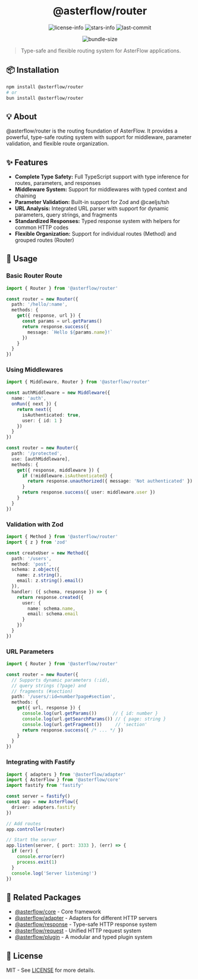 <div align="center">

# @asterflow/router

![license-info](https://img.shields.io/github/license/AsterFlow/AsterFlow?style=for-the-badge&colorA=302D41&colorB=f9e2af&logoColor=f9e2af)
![stars-info](https://img.shields.io/github/stars/AsterFlow/AsterFlow?colorA=302D41&colorB=f9e2af&style=for-the-badge)
![last-commit](https://img.shields.io/github/last-commit/AsterFlow/AsterFlow?path=packages%2Frequest&style=for-the-badge&colorA=302D41&colorB=b4befe)

![bundle-size](https://img.shields.io/bundlejs/size/@asterflow/request?style=for-the-badge&colorA=302D41&colorB=3ac97b)

</div>

> Type-safe and flexible routing system for AsterFlow applications.

## 📦 Installation

```bash
npm install @asterflow/router
# or
bun install @asterflow/router
```

## 💡 About

@asterflow/router is the routing foundation of AsterFlow. It provides a powerful, type-safe routing system with support for middleware, parameter validation, and flexible route organization.

## ✨ Features

- **Complete Type Safety:** Full TypeScript support with type inference for routes, parameters, and responses
- **Middleware System:** Support for middlewares with typed context and chaining
- **Parameter Validation:** Built-in support for Zod and @caeljs/tsh
- **URL Analysis:** Integrated URL parser with support for dynamic parameters, query strings, and fragments
- **Standardized Responses:** Typed response system with helpers for common HTTP codes
- **Flexible Organization:** Support for individual routes (Method) and grouped routes (Router)

## 🚀 Usage

### Basic Router Route

```typescript
import { Router } from '@asterflow/router'

const router = new Router({
  path: '/hello/:name',
  methods: {
    get({ response, url }) {
      const params = url.getParams()
      return response.success({ 
        message: `Hello ${params.name}!` 
      })
    }
  }
})
```

### Using Middlewares

```typescript
import { Middleware, Router } from '@asterflow/router'

const authMiddleware = new Middleware({
  name: 'auth',
  onRun({ next }) {
    return next({
      isAuthenticated: true,
      user: { id: 1 }
    })
  }
})

const router = new Router({
  path: '/protected',
  use: [authMiddleware],
  methods: {
    get({ response, middleware }) {
      if (!middleware.isAuthenticated) {
        return response.unauthorized({ message: 'Not authenticated' })
      }
      return response.success({ user: middleware.user })
    }
  }
})
```

### Validation with Zod

```typescript
import { Method } from '@asterflow/router'
import { z } from 'zod'

const createUser = new Method({
  path: '/users',
  method: 'post',
  schema: z.object({
    name: z.string(),
    email: z.string().email()
  }),
  handler: ({ schema, response }) => {
    return response.created({
      user: {
        name: schema.name,
        email: schema.email
      }
    })
  }
})
```

### URL Parameters

```typescript
import { Router } from '@asterflow/router'

const router = new Router({
  // Supports dynamic parameters (:id), 
  // query strings (?page) and 
  // fragments (#section)
  path: '/users/:id=number?page#section',
  methods: {
    get({ url, response }) {
      console.log(url.getParams())      // { id: number }
      console.log(url.getSearchParams()) // { page: string }
      console.log(url.getFragment())     // 'section'
      return response.success({ /* ... */ })
    }
  }
})
```

### Integrating with Fastify

```typescript
import { adapters } from '@asterflow/adapter'
import { AsterFlow } from '@asterflow/core'
import fastify from 'fastify'

const server = fastify()
const app = new AsterFlow({ 
  driver: adapters.fastify 
})

// Add routes
app.controller(router)

// Start the server
app.listen(server, { port: 3333 }, (err) => {
  if (err) {
    console.error(err)
    process.exit(1)
  }
  console.log('Server listening!')
})
```

## 🔗 Related Packages

- [@asterflow/core](https://www.npmjs.com/package/@asterflow/core) - Core framework
- [@asterflow/adapter](https://www.npmjs.com/package/@asterflow/adapter) - Adapters for different HTTP servers
- [@asterflow/response](https://www.npmjs.com/package/@asterflow/response) - Type-safe HTTP response system
- [@asterflow/request](https://www.npmjs.com/package/@asterflow/request) - Unified HTTP request system
- [@asterflow/plugin](https://www.npmjs.com/package/@asterflow/plugin) - A modular and typed plugin system

## 📄 License

MIT - See [LICENSE](https://github.com/AsterFlow/AsterFlow/blob/main/LICENSE) for more details.
